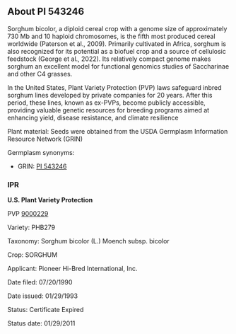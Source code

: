 About PI 543246
---------------------
Sorghum bicolor, a diploid cereal crop with a genome size of approximately 730 Mb and 10 haploid chromosomes, is the fifth most produced cereal worldwide (Paterson et al., 2009). Primarily cultivated in Africa, sorghum is also recognized for its potential as a biofuel crop and a source of cellulosic feedstock (George et al., 2022). Its relatively compact genome makes sorghum an excellent model for functional genomics studies of Saccharinae and other C4 grasses.

In the United States, Plant Variety Protection (PVP) laws safeguard inbred sorghum lines developed by private companies for 20 years. After this period, these lines, known as ex-PVPs, become publicly accessible, providing valuable genetic resources for breeding programs aimed at enhancing yield, disease resistance, and climate resilience

Plant material: Seeds were obtained from the USDA Germplasm Information Resource Network (GRIN)

Germplasm synonyms:
* GRIN: [PI 543246](https://npgsweb.ars-grin.gov/gringlobal/accessiondetail.aspx?id=1438182)

### IPR
**U.S. Plant Variety Protection**

PVP [9000229](https://apps.ams.usda.gov/CMS/AdobeImages/009000229.pdf)

Variety: PHB279

Taxonomy: Sorghum bicolor (L.) Moench subsp. bicolor

Crop: SORGHUM

Applicant: Pioneer Hi-Bred International, Inc.

Date filed: 07/20/1990

Date issued: 01/29/1993

Status: Certificate Expired

Status date: 01/29/2011
